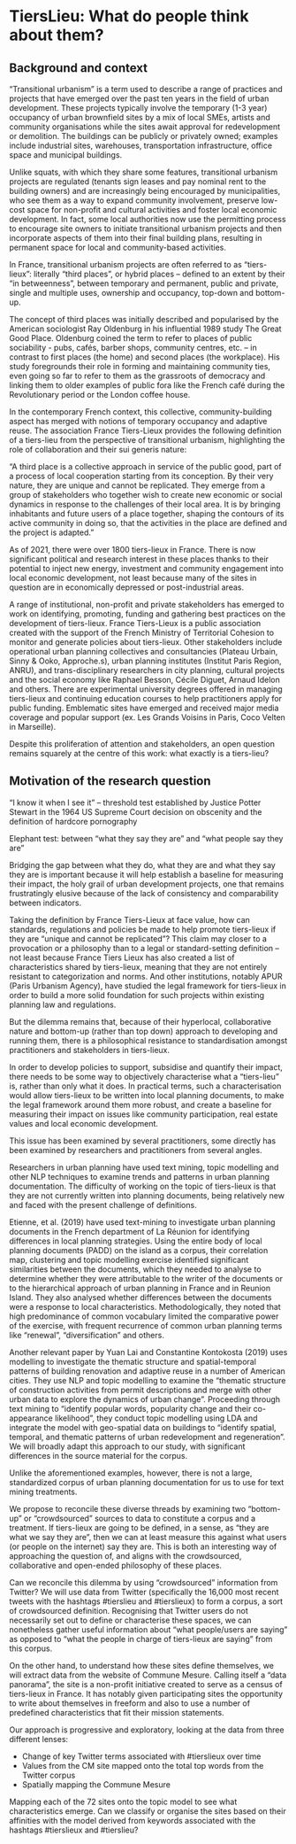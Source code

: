 # TiersLieu: What do people think about them?

## Background and context

“Transitional urbanism” is a term used to describe a range of practices and projects that have emerged over the past ten years in the field of urban development. These projects typically involve the temporary (1-3 year) occupancy of urban brownfield sites by a mix of local SMEs, artists and community organisations while the sites await approval for redevelopment or demolition. The buildings can be publicly or privately owned; examples include industrial sites, warehouses, transportation infrastructure, office space and municipal buildings. 

Unlike squats, with which they share some features, transitional urbanism projects are regulated (tenants sign leases and pay nominal rent to the building owners) and are increasingly being encouraged by municipalities, who see them as a way to expand community involvement, preserve low-cost space for non-profit and cultural activities and foster local economic development. In fact, some local authorities now use the permitting process to encourage site owners to initiate transitional urbanism projects and then incorporate aspects of them into their final building plans, resulting in permanent space for local and community-based activities. 

In France, transitional urbanism projects are often referred to as “tiers-lieux”: literally “third places”, or hybrid places – defined to an extent by their “in betweenness”, between temporary and permanent, public and private, single and multiple uses, ownership and occupancy, top-down and bottom-up. 

The concept of third places was initially described and popularised by the American sociologist Ray Oldenburg in his influential 1989 study The Great Good Place. Oldenburg coined the term to refer to places of public sociability - pubs, cafés, barber shops, community centres, etc. – in contrast to first places (the home) and second places (the workplace). His study foregrounds their role in forming and maintaining community ties, even going so far to refer to them as the grassroots of democracy and linking them to older examples of public fora like the French café during the Revolutionary period or the London coffee house. 

In the contemporary French context, this collective, community-building aspect has merged with notions of temporary occupancy and adaptive reuse. The association France Tiers-Lieux provides the following definition of a tiers-lieu from the perspective of transitional urbanism, highlighting the role of collaboration and their sui generis nature: 

“A third place is a collective approach in service of the public good, part of a process of local cooperation starting from its conception. By their very nature, they are unique and cannot be replicated. They emerge from a group of stakeholders who together wish to create new economic or social dynamics in response to the challenges of their local area. It is by bringing inhabitants and future users of a place together, shaping the contours of its active community in doing so, that the activities in the place are defined and the project is adapted.”

As of 2021, there were over 1800 tiers-lieux in France. There is now significant political and research interest in these places thanks to their potential to inject new energy, investment and community engagement into local economic development, not least because many of the sites in question are in economically depressed or post-industrial areas. 

A range of institutional, non-profit and private stakeholders has emerged to work on identifying, promoting, funding and gathering best practices on the development of tiers-lieux. France Tiers-Lieux is a public association created with the support of the French Ministry of Territorial Cohesion to monitor and generate policies about tiers-lieux. Other stakeholders include operational urban planning collectives and consultancies (Plateau Urbain, Sinny & Ooko, Approche.s), urban planning institutes (Institut Paris Region, ANRU), and trans-disciplinary researchers in city planning, cultural projects and the social economy like Raphael Besson, Cécile Diguet, Arnaud Idelon and others. There are experimental university degrees offered in managing tiers-lieux and continuing education courses to help practitioners apply for public funding. Emblematic sites have emerged and received major media coverage and popular support (ex. Les Grands Voisins in Paris, Coco Velten in Marseille).

Despite this proliferation of attention and stakeholders, an open question remains squarely at the centre of this work: what exactly is a tiers-lieu? 



## Motivation of the research question

“I know it when I see it” – threshold test established by Justice Potter Stewart in the 1964 US Supreme Court decision on obscenity and the definition of hardcore pornography

Elephant test: between “what they say they are” and “what people say they are”

Bridging the gap between what they do, what they are and what they say they are is important because it will help establish a baseline for measuring their impact, the holy grail of urban development projects, one that remains frustratingly elusive because of the lack of consistency and comparability between indicators. 

Taking the definition by France Tiers-Lieux at face value, how can standards, regulations and policies be made to help promote tiers-lieux if they are “unique and cannot be replicated”? This claim may closer to a provocation or a philosophy than to a legal or standard-setting definition – not least because France Tiers Lieux has also created a list of characteristics shared by tiers-lieux, meaning that they are not entirely resistant to categorization and norms. And other institutions, notably APUR (Paris Urbanism Agency), have studied the legal framework for tiers-lieux in order to build a more solid foundation for such projects within existing planning law and regulations. 

But the dilemma remains that, because of their hyperlocal, collaborative nature and bottom-up (rather than top down) approach to developing and running them, there is a philosophical resistance to standardisation amongst practitioners and stakeholders in tiers-lieux.

In order to develop policies to support, subsidise and quantify their impact, there needs to be some way to objectively characterise what a “tiers-lieu” is, rather than only what it does. In practical terms, such a characterisation would allow tiers-lieux to be written into local planning documents, to make the legal framework around them more robust, and create a baseline for measuring their impact on issues like community participation, real estate values and local economic development. 

This issue has been examined by several practitioners, some directly has been examined by researchers and practitioners from several angles.

Researchers in urban planning have used text mining, topic modelling and other NLP techniques to examine trends and patterns in urban planning documentation. The difficulty of working on the topic of tiers-lieux is that they are not currently written into planning documents, being relatively new and faced with the present challenge of definitions. 

Etienne, et al. (2019) have used text-mining to investigate urban planning documents in the French department of La Réunion for identifying differences in local planning strategies. Using the entire body of local planning documents (PADD) on the island  as a corpus, their correlation map, clustering and topic modelling exercise identified significant similarities between the documents, which they needed to analyse to determine whether they were attributable to the writer of the documents or to the hierarchical approach of urban planning in France and in Reunion Island. They also analysed whether differences between the documents were a response to local characteristics. Methodologically, they noted that high predominance of common vocabulary limited the comparative power of the exercise, with frequent recurrence of common urban planning terms like “renewal”, “diversification” and others.

Another relevant paper by Yuan Lai and Constantine Kontokosta (2019) uses modelling to investigate the thematic structure and spatial-temporal patterns of building renovation and adaptive reuse in a number of American cities. They use NLP and topic modelling to examine the “thematic structure of construction activities from permit descriptions and merge with other urban data to explore the dynamics of urban change”. Proceeding through text mining to “identify popular words, popularity change and their co-appearance likelihood”, they conduct topic modelling using LDA and integrate the model with geo-spatial data on buildings to “identify spatial, temporal, and thematic patterns of urban redevelopment and regeneration”. We will broadly adapt this approach to our study, with significant differences in the source material for the corpus. 

Unlike the aforementioned examples, however, there is not a large, standardized corpus of urban planning documentation for us to use for text mining treatments. 

We propose to reconcile these diverse threads by examining two “bottom-up” or “crowdsourced” sources to data to constitute a corpus and a treatment. If tiers-lieux are going to be defined, in a sense, as “they are what we say they are”, then we can at least measure this against what users (or people on the internet) say they are. This is both an interesting way of approaching the question of, and aligns with the crowdsourced, collaborative and open-ended philosophy of these places. 

Can we reconcile this dilemma by using “crowdsourced” information from Twitter?  We will use data from Twitter (specifically the 16,000 most recent tweets with the hashtags #tierslieu and #tierslieux) to form a corpus, a sort of crowdsourced definition. Recognising that Twitter users do not necessarily set out to define or characterise these spaces, we can nonetheless gather useful information about “what people/users are saying” as opposed to “what the people in charge of tiers-lieux are saying” from this corpus. 

On the other hand, to understand how these sites define themselves, we will extract data from the website of Commune Mesure. Calling itself a “data panorama”, the site is a non-profit initiative created to serve as  a census of tiers-lieux in France. It has notably given participating sites the opportunity to write about themselves in freeform and also to use a number of predefined characteristics that fit their mission statements. 

Our approach is progressive and exploratory, looking at the data from three different lenses: 

- Change of key Twitter terms associated with #tierslieux over time 
- Values from the CM site mapped onto the total top words from the Twitter corpus
- Spatially mapping the Commune Mesure

Mapping each of the 72 sites onto the topic model to see what characteristics emerge. Can we classify or organise the sites based on their affinities with the model derived from keywords associated with the hashtags #tierslieux and #tierslieu?

